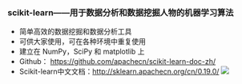 ### scikit-learn——用于数据分析和数据挖掘人物的机器学习算法

* 简单高效的数据挖掘和数据分析工具
* 可供大家使用，可在各种环境中重复使用
* 建立在 NumPy，SciPy 和 matplotlib 上
* Github： https://github.com/apachecn/scikit-learn-doc-zh/
* Scikit-learn中文文档：http://sklearn.apachecn.org/cn/0.19.0/
![](http://scikit-learn.org/dev/_static/ml_map.png)
